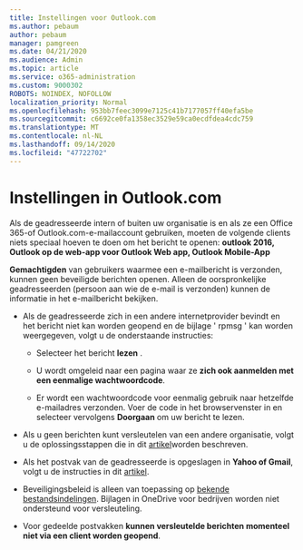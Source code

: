 ```yaml
---
title: Instellingen voor Outlook.com
ms.author: pebaum
author: pebaum
manager: pamgreen
ms.date: 04/21/2020
ms.audience: Admin
ms.topic: article
ms.service: o365-administration
ms.custom: 9000302
ROBOTS: NOINDEX, NOFOLLOW
localization_priority: Normal
ms.openlocfilehash: 953bb7feec3099e7125c41b7177057ff40efa5be
ms.sourcegitcommit: c6692ce0fa1358ec3529e59ca0ecdfdea4cdc759
ms.translationtype: MT
ms.contentlocale: nl-NL
ms.lasthandoff: 09/14/2020
ms.locfileid: "47722702"
---
```

# <a name="settings-in-outlookcom"></a>Instellingen in Outlook.com

Als de geadresseerde intern of buiten uw organisatie is en als ze een Office 365-of Outlook.com-e-mailaccount gebruiken, moeten de volgende clients niets speciaal hoeven te doen om het bericht te openen: **outlook 2016, Outlook op de web-app voor Outlook Web app, Outlook Mobile-App**

**Gemachtigden** van gebruikers waarmee een e-mailbericht is verzonden, kunnen geen beveiligde berichten openen. Alleen de oorspronkelijke geadresseerden (persoon aan wie de e-mail is verzonden) kunnen de informatie in het e-mailbericht bekijken.

- Als de geadresseerde zich in een andere internetprovider bevindt en &nbsp; het bericht niet kan worden geopend en de bijlage ' rpmsg ' kan worden weergegeven, volgt u de onderstaande instructies:
    
    - Selecteer het bericht **lezen** .
    
    - U wordt omgeleid naar een pagina waar ze **zich ook aanmelden met een eenmalige wachtwoordcode**.
    
    - Er wordt een wachtwoordcode voor eenmalig gebruik naar hetzelfde e-mailadres verzonden. Voer de code in het browservenster in en selecteer vervolgens **Doorgaan** om uw bericht te lezen.

- Als u geen berichten kunt versleutelen van een andere organisatie, volgt u de oplossingsstappen die in dit [artikel](https://support.office.com/article/known-issues-opening-irm-protected-emails-sent-from-users-in-other-office-365-organizations-0dec0593-a05d-4aa2-8445-9311ebab3164)worden beschreven.

- Als het postvak van de geadresseerde is opgeslagen in **Yahoo of Gmail**, volgt u de instructies </span> in dit [artikel](https://support.office.com/article/how-do-i-open-a-protected-message-1157a286-8ecc-4b1e-ac43-2a608fbf3098).

- Beveiligingsbeleid is alleen van toepassing op [bekende bestandsindelingen](https://docs.microsoft.com/azure/information-protection/rms-client/client-admin-guide-file-types). Bijlagen in OneDrive voor bedrijven worden niet ondersteund voor versleuteling.

- Voor gedeelde postvakken **kunnen versleutelde berichten momenteel niet via een client worden geopend**. 
